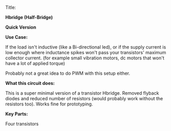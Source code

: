 Title:

**Hbridge (Half-Bridge)**

**Quick Version**

**Use Case:**

If the load isn&#39;t inductive (like a Bi-directional led), or if the supply current is low enough where inductance spikes won&#39;t pass your transistors&#39; maximum collector current. (for example small vibration motors, dc motors that won&#39;t have a lot of applied torque)

Probably not a great idea to do PWM with this setup either.



**What this circuit does:**

This is a super minimal version of a transistor Hbridge. Removed flyback diodes and reduced number of resistors (would probably work without the resistors too). Works fine for prototyping.

**Key Parts:**

Four transistors
